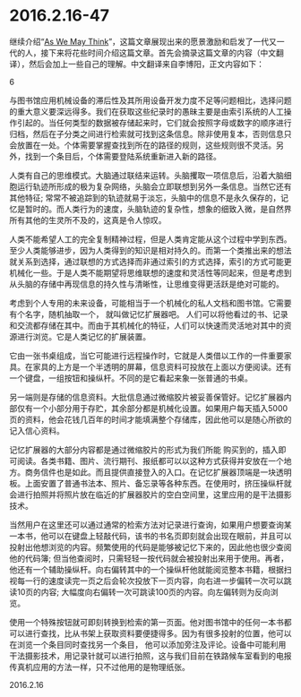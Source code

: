 2016.2.16-47
============
继续介绍“[As We May Think](https://en.wikipedia.org/wiki/As_We_May_Think)”，这篇文章展现出来的愿景激励和启发了一代又一代的人，接下来将花些时间介绍这篇文章。首先会摘录这篇文章的内容（中文翻译），然后会加上一些自己的理解。中文翻译来自李博阳，正文内容如下：

6

与图书馆应用机械设备的滞后性及其所用设备开发力度不足等问题相比，选择问题的重大意义要深远得多。我们在获取这些纪录时的愚昧主要是由索引系统的人工操作引起的。当任何类型的数据被存储起来时，它们就会按照字母或数字的顺序进行归档，然后在子分类之间进行检索就可找到这条信息。除非使用复本，否则信息只会放置在一处。个体需要掌握查找到所在的路径的规则，这些规则很不灵活。另外，找到一个条目后，个体需要登陆系统重新进入新的路径。

人类有自己的思维模式。大脑通过联结来运转。头脑攫取一项信息后，沿着大脑细胞运行轨迹所形成的极为复杂网络，头脑会立即联想到另外一条信息。当然它还有其他特征; 常常不被追踪到的轨迹就易于淡忘，头脑中的信息不是永久保存的，记忆是暂时的。而人类行为的速度，头脑轨迹的复杂性，想象的细致入微，是自然界所有其他的生灵所不及的，这真是令人惊叹。

人类不能希望人工的完全复制精神过程，但是人类肯定能从这个过程中学到东西。至少人类能够进步，因为人类得到的知识是相对持久的。而第一个类推出来的想法就关系到选择，通过联想的方式选择而非通过索引的方式选择，索引的方式可能更机械化一些。于是人类不能期望将思维联想的速度和灵活性等同起来，但是考虑到从头脑的存储中再现信息的持久性与清晰性，让思维变得更活跃是绝对可能的。

考虑到个人专用的未来设备，可能相当于一个机械化的私人文档和图书馆。它需要有个名字，随机抽取一个， 就叫做记忆扩展器吧。 人们可以将他看过的书、记录和交流都存储在其中。而由于其机械化的特征，人们可以快速而灵活地对其中的资源进行浏览。它是人类记忆的扩展装置。

它由一张书桌组成，当它可能进行远程操作时，它就是人类借以工作的一件重要家具。在家具的上方是一个半透明的屏幕，信息资料可投放在上面以方便阅读。还有一个键盘，一组按钮和操纵杆。不同的是它看起来象一张普通的书桌。

另一端则是存储的信息资料。大批信息通过微缩胶片被妥善保管好。记忆扩展器内部仅有一个小部分用于存贮，其余部分都是机械化设置。如果用户每天插入5000页的资料，他会花钱几百年的时间才能填满整个存储库，因此他可以是随心所欲的记入信心资料。

记忆扩展器的大部分内容都是通过微缩胶片的形式为我们所能 购买到的，插入即可阅读。各类书籍、图片、流行期刊、报纸都可以以这种方式获得并安放在一个地方。商务信件也是如此。而且提供直接登入的入口。在记忆扩展器顶端是一块透明板。上面安置了普通书法本、照片、备忘录等各种东西。在使用时，挤压操纵杆就会进行拍照并将照片放在临近的扩展器胶片的空白空间里，这里应用的是干法摄影技术。

当然用户在这里还可以通过通常的检索方法对记录进行查询，如果用户想要查询某一本书，他可以在键盘上轻敲代码，该书的书名页即刻就会出现在眼前，并且可以投射出他想浏览的内容。频繁使用的代码是能够被记忆下来的，因此他也很少查阅他的代码簿; 但当他查阅时，只需轻轻一按代码就会被投射出来用于使用。再者，他还有一个辅助操纵杆。向右偏转其中的一个操纵杆他就能阅览整本书籍，根据扫视每一行的速度读完一页之后会轮次投放下一页内容，向右进一步偏转一次可以跳读10页的内容; 大幅度向右偏转一次可跳读100页的内容。向左偏转则为反向浏览。

使用一个特殊按钮就可即刻转换到检索的第一页面。他对图书馆中的任何一本书都可以进行查找，比从书架上获取资料要便捷得多。因为有很多投射的位置，他可以在浏览一个条目同时查找另一个条目， 他可以添加旁注及评论。设备中可能利用干法摄影技术，用记录针就可以进行拍照，这与我们目前在铁路候车室看到的电报传真机应用的方法一样，只不过他用的是物理纸张。

2016.2.16